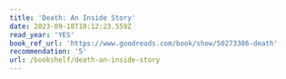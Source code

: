 ```yaml
---
title: 'Death: An Inside Story'
date: 2023-09-18T10:12:23.559Z
read_year: 'YES'
book_ref_url: 'https://www.goodreads.com/book/show/50273386-death'
recommendation: '5'
url: /bookshelf/death-an-inside-story
---
```


